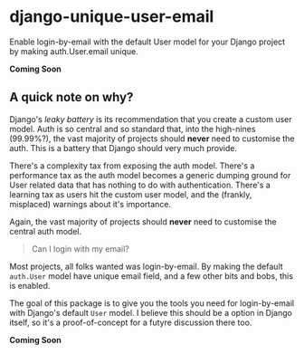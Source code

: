 # django-unique-user-email
Enable login-by-email with the default User model for your Django project by making auth.User.email unique. 


**Coming Soon**

## A quick note on why? 

Django's _leaky battery_ is its recommendation that you create a custom user model. 
Auth is so central and so standard that, into the high-nines (99.99%?), the vast majority of projects should **never** need to customise the auth. 
This is a battery that Django should very much provide. 

There's a complexity tax from exposing the auth model. 
There's a performance tax as the auth model becomes a generic dumping ground for User related data that has nothing to do with authentication.
There's a learning tax as users hit the custom user model, and the (frankly, misplaced) warnings about it's importance.

Again, the vast majority of projects should **never** need to customise the central auth model. 

> Can I login with my email? 

Most projects, all folks wanted was login-by-email. 
By making the default `auth.User` model have unique email field, and a few other bits and bobs, this is enabled. 

The goal of this package is to give you the tools you need for login-by-email with Django's default `User` model. I believe this should be a option in Django itself, so it's a proof-of-concept for a futyre discussion there too. 

**Coming Soon**
